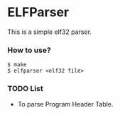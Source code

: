 ELFParser
=========
This is a simple elf32 parser.

### How to use? ###
```
$ make
$ elfparser <elf32 file>
```

### TODO List ###
* To parse Program Header Table.

